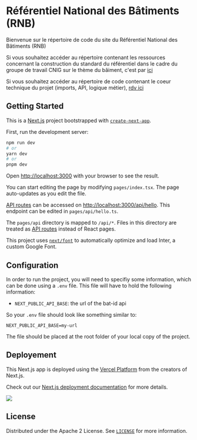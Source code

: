 # Référentiel National des Bâtiments (RNB)

Bienvenue sur le répertoire de code du site du Référentiel National des Bâtiments (RNB)

Si vous souhaitez accéder au répertoire contenant les ressources concernant la construction du standard du référentiel dans le cadre du groupe de travail CNIG sur le thème du bâiment, c'est par [ici](https://github.com/fab-geocommuns/BatID)

Si vous souhaitez accéder au répertoire de code contenant le coeur technique du projet (imports, API, logique métier), [rdv ici](https://github.com/fab-geocommuns/RNB-coeur)

## Getting Started

This is a [Next.js](https://nextjs.org/) project bootstrapped with [`create-next-app`](https://github.com/vercel/next.js/tree/canary/packages/create-next-app).

First, run the development server:

```bash
npm run dev
# or
yarn dev
# or
pnpm dev
```

Open [http://localhost:3000](http://localhost:3000) with your browser to see the result.

You can start editing the page by modifying `pages/index.tsx`. The page auto-updates as you edit the file.

[API routes](https://nextjs.org/docs/api-routes/introduction) can be accessed on [http://localhost:3000/api/hello](http://localhost:3000/api/hello). This endpoint can be edited in `pages/api/hello.ts`.

The `pages/api` directory is mapped to `/api/*`. Files in this directory are treated as [API routes](https://nextjs.org/docs/api-routes/introduction) instead of React pages.

This project uses [`next/font`](https://nextjs.org/docs/basic-features/font-optimization) to automatically optimize and load Inter, a custom Google Font.

## Configuration

In order to run the project, you will need to specifiy some information, which can be done using a `.env` file.
This file will have to hold the following information:

- `NEXT_PUBLIC_API_BASE`: the url of the bat-id api

So your `.env` file should look like something similar to:

```
NEXT_PUBLIC_API_BASE=my-url
```

The file should be placed at the root folder of your local copy of the project.

## Deployement

This Next.js app is deployed using the [Vercel Platform](https://vercel.com/new?utm_medium=default-template&filter=next.js&utm_source=create-next-app&utm_campaign=create-next-app-readme) from the creators of Next.js.

Check out our [Next.js deployment documentation](https://nextjs.org/docs/deployment) for more details.

![](https://images.ctfassets.net/e5382hct74si/78Olo8EZRdUlcDUFQvnzG7/fa4cdb6dc04c40fceac194134788a0e2/1618983297-powered-by-vercel.svg)

## License

Distributed under the Apache 2 License. See [`LICENSE`](LICENSE) for more information.
